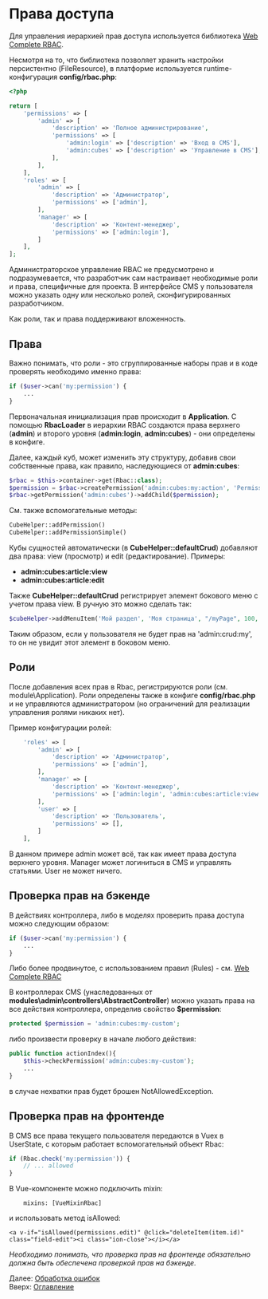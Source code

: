 # Права доступа

Для управления иерархией прав доступа используется библиотека [Web Complete RBAC](https://github.com/web-complete/rbac).

Несмотря на то, что библиотека позволяет хранить настройки персистентно (FileResource),
в платформе используется runtime-конфигурация **config/rbac.php**:
```php
<?php

return [
    'permissions' => [
        'admin' => [
            'description' => 'Полное администрирование',
            'permissions' => [
                'admin:login' => ['description' => 'Вход в CMS'],
                'admin:cubes' => ['description' => 'Управление в CMS'],
            ],
        ],
    ],
    'roles' => [
        'admin' => [
            'description' => 'Администратор',
            'permissions' => ['admin'],
        ],
        'manager' => [
            'description' => 'Контент-менеджер',
            'permissions' => ['admin:login'],
        ]
    ],
];
```

Администраторское управление RBAC не предусмотрено и подразумевается, что разработчик сам настраивает
необходимые роли и права, специфичные для проекта. В интерфейсе CMS у пользователя можно указать одну
или несколько ролей, сконфигурированных разработчиком.

Как роли, так и права поддерживают вложенность.

## Права

Важно понимать, что роли - это сгруппированные наборы прав и в коде проверять необходимо именно права:
```php
if ($user->can('my:permission') {
    ...
}
```

Первоначальная инициализация прав происходит в **Application**. С помощью **RbacLoader** в иерархии
RBAC создаются права верхнего (**admin**) и второго уровня (**admin:login**, **admin:cubes**) - они определены в конфиге.

Далее, каждый куб, может изменить эту структуру, добавив свои собственные права, как правило,
наследующиеся от **admin:cubes**:
```php
$rbac = $this->container->get(Rbac::class);
$permission = $rbac->createPermission('admin:cubes:my:action', 'Permission description');
$rbac->getPermission('admin:cubes')->addChild($permission);
```

См. также вспомогательные методы:
```php
CubeHelper::addPermission()
CubeHelper::addPermissionSimple()
```

Кубы сущностей автоматически (в **CubeHelper::defaultCrud**) добавляют два права: view (просмотр) и edit (редактирование).
Примеры:
- **admin:cubes:article:view**
- **admin:cubes:article:edit**

Также **CubeHelper::defaultCrud** регистрирует элемент бокового меню с учетом права view. В ручную это можно сделать так:
```php
$cubeHelper->addMenuItem('Мой раздел', 'Моя страница', "/myPage", 100, 'admin:crud:my');
```
Таким образом, если у пользователя не будет прав на 'admin:crud:my', то он не увидит этот элемент в боковом меню.

## Роли

После добавления всех прав в Rbac, регистрируются роли (см. module\Application). Роли определены также в конфиге 
**config/rbac.php** и не управляются администратором (но ограничений для реализации управления ролями никаких нет).

Пример конфигурации ролей:
```php
    'roles' => [
        'admin' => [
            'description' => 'Администратор',
            'permissions' => ['admin'],
        ],
        'manager' => [
            'description' => 'Контент-менеджер',
            'permissions' => ['admin:login', 'admin:cubes:article:view', 'admin:cubes:article:edit'],
        ],
        'user' => [
            'description' => 'Пользователь',
            'permissions' => [],
        ]
    ],
```
В данном примере admin может всё, так как имеет права доступа верхнего уровня. Manager может логиниться в CMS и
управлять статьями. User не может ничего.

## Проверка прав на бэкенде

В действиях контроллера, либо в моделях проверить права доступа можно следующим образом:
```php
if ($user->can('my:permission') {
    ...
}
```
Либо более продвинутое, с использованием правил (Rules) - см. [Web Complete RBAC](https://github.com/web-complete/rbac)

В контроллерах CMS (унаследованных от **modules\admin\controllers\AbstractController**) можно указать права
на все действия контроллера, определив свойство **$permission**:
```php
protected $permission = 'admin:cubes:my-custom';
```

либо произвести проверку в начале любого действия:
```php
public function actionIndex(){
    $this->checkPermission('admin:cubes:my-custom');
    ...
}
```
в случае нехватки прав будет брошен NotAllowedException.

## Проверка прав на фронтенде

В CMS все права текущего пользователя передаются в Vuex в UserState, с которым работает вспомогательный объект Rbac:
```js
if (Rbac.check('my:permission')) {
    // ... allowed
}
```

В Vue-компоненте можно подключить mixin:
```vue
    mixins: [VueMixinRbac]
```
и использовать метод isAllowed:
```vue
<a v-if="isAllowed(permissions.edit)" @click="deleteItem(item.id)" class="field-edit"><i class="ion-close"></i></a>
```

_Необходимо понимать, что проверка прав на фронтенде обязательно должна быть обеспечена проверкой прав на бэкенде._

Далее: [Обработка ошибок](errors.md)<br>
Вверх: [Оглавление](index.md)
